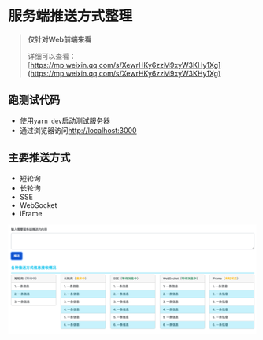 # 服务端推送方式整理

> **仅针对Web前端来看**
> 
> 详细可以查看：[https://mp.weixin.qq.com/s/XewrHKy6zzM9xyW3KHy1Xg](https://mp.weixin.qq.com/s/XewrHKy6zzM9xyW3KHy1Xg)

## 跑测试代码

- 使用`yarn dev`启动测试服务器
- 通过浏览器访问[http://localhost:3000](http://localhost:3000)

## 主要推送方式

- 短轮询
- 长轮询
- SSE
- WebSocket
- iFrame

![](./static/sample.png)